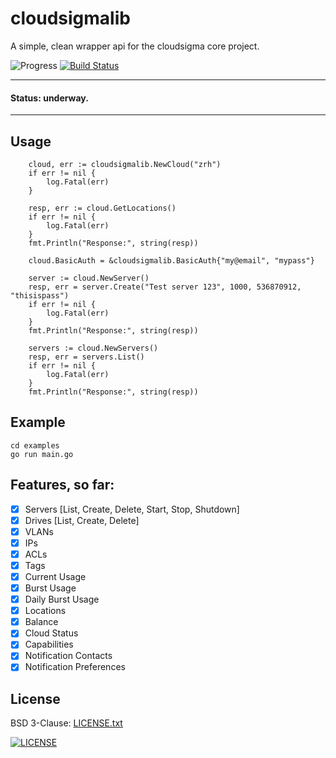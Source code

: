# cloudsigmalib

A simple, clean wrapper api for the cloudsigma core project.

![Progress](http://progressed.io/bar/10?title=underway)
[![Build Status](https://travis-ci.org/russmack/cloudsigmalib.svg?branch=master)](https://travis-ci.org/russmack/cloudsigmalib)

---
#### Status: underway.
---

## Usage
```
	cloud, err := cloudsigmalib.NewCloud("zrh")
	if err != nil {
		log.Fatal(err)
	}

	resp, err := cloud.GetLocations()
	if err != nil {
		log.Fatal(err)
	}
	fmt.Println("Response:", string(resp))

	cloud.BasicAuth = &cloudsigmalib.BasicAuth{"my@email", "mypass"}

	server := cloud.NewServer()
	resp, err = server.Create("Test server 123", 1000, 536870912, "thisispass")
	if err != nil {
		log.Fatal(err)
	}
	fmt.Println("Response:", string(resp))

	servers := cloud.NewServers()
	resp, err = servers.List()
	if err != nil {
		log.Fatal(err)
	}
	fmt.Println("Response:", string(resp))
```

## Example
```
cd examples
go run main.go
```

## Features, so far:

- [X] Servers [List, Create, Delete, Start, Stop, Shutdown]
- [X] Drives [List, Create, Delete]
- [X] VLANs
- [X] IPs
- [X] ACLs
- [X] Tags
- [X] Current Usage
- [X] Burst Usage
- [X] Daily Burst Usage
- [X] Locations
- [X] Balance
- [X] Cloud Status
- [X] Capabilities
- [X] Notification Contacts
- [X] Notification Preferences

## License
BSD 3-Clause: [LICENSE.txt](LICENSE.txt)

[<img alt="LICENSE" src="http://img.shields.io/pypi/l/Django.svg?style=flat-square"/>](LICENSE.txt)
